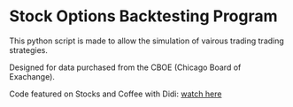 Stock Options Backtesting Program
======

This python script is made to allow the simulation of vairous trading trading strategies.

Designed for data purchased from the CBOE (Chicago Board of Exachange).

Code featured on Stocks and Coffee with Didi: [watch here](https://www.youtube.com/watch?v=DFM9kUwjUuM)

